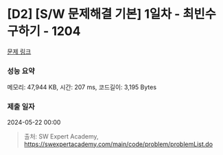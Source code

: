 # [D2] [S/W 문제해결 기본] 1일차 - 최빈수 구하기 - 1204 

[문제 링크](https://swexpertacademy.com/main/code/problem/problemDetail.do?contestProbId=AV13zo1KAAACFAYh) 

### 성능 요약

메모리: 47,944 KB, 시간: 207 ms, 코드길이: 3,195 Bytes

### 제출 일자

2024-05-22 00:00



> 출처: SW Expert Academy, https://swexpertacademy.com/main/code/problem/problemList.do